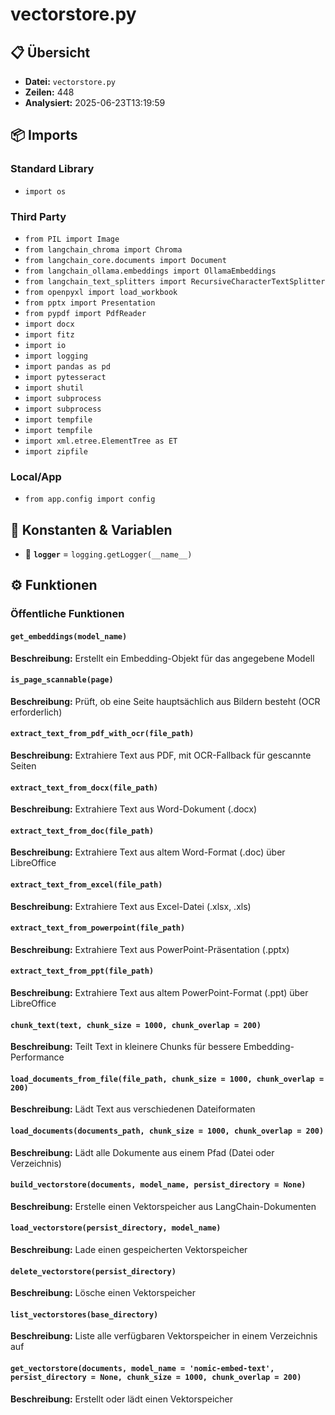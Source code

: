 # vectorstore.py

## 📋 Übersicht

- **Datei:** `vectorstore.py`
- **Zeilen:** 448
- **Analysiert:** 2025-06-23T13:19:59

## 📦 Imports

### Standard Library
- `import os`

### Third Party
- `from PIL import Image`
- `from langchain_chroma import Chroma`
- `from langchain_core.documents import Document`
- `from langchain_ollama.embeddings import OllamaEmbeddings`
- `from langchain_text_splitters import RecursiveCharacterTextSplitter`
- `from openpyxl import load_workbook`
- `from pptx import Presentation`
- `from pypdf import PdfReader`
- `import docx`
- `import fitz`
- `import io`
- `import logging`
- `import pandas as pd`
- `import pytesseract`
- `import shutil`
- `import subprocess`
- `import subprocess`
- `import tempfile`
- `import tempfile`
- `import xml.etree.ElementTree as ET`
- `import zipfile`

### Local/App
- `from app.config import config`

## 🔧 Konstanten & Variablen

- 📝 **`logger`** = `logging.getLogger(__name__)`

## ⚙️ Funktionen

### Öffentliche Funktionen

#### `get_embeddings(model_name)`

**Beschreibung:** Erstellt ein Embedding-Objekt für das angegebene Modell

#### `is_page_scannable(page)`

**Beschreibung:** Prüft, ob eine Seite hauptsächlich aus Bildern besteht (OCR erforderlich)

#### `extract_text_from_pdf_with_ocr(file_path)`

**Beschreibung:** Extrahiere Text aus PDF, mit OCR-Fallback für gescannte Seiten

#### `extract_text_from_docx(file_path)`

**Beschreibung:** Extrahiere Text aus Word-Dokument (.docx)

#### `extract_text_from_doc(file_path)`

**Beschreibung:** Extrahiere Text aus altem Word-Format (.doc) über LibreOffice

#### `extract_text_from_excel(file_path)`

**Beschreibung:** Extrahiere Text aus Excel-Datei (.xlsx, .xls)

#### `extract_text_from_powerpoint(file_path)`

**Beschreibung:** Extrahiere Text aus PowerPoint-Präsentation (.pptx)

#### `extract_text_from_ppt(file_path)`

**Beschreibung:** Extrahiere Text aus altem PowerPoint-Format (.ppt) über LibreOffice

#### `chunk_text(text, chunk_size = 1000, chunk_overlap = 200)`

**Beschreibung:** Teilt Text in kleinere Chunks für bessere Embedding-Performance

#### `load_documents_from_file(file_path, chunk_size = 1000, chunk_overlap = 200)`

**Beschreibung:** Lädt Text aus verschiedenen Dateiformaten

#### `load_documents(documents_path, chunk_size = 1000, chunk_overlap = 200)`

**Beschreibung:** Lädt alle Dokumente aus einem Pfad (Datei oder Verzeichnis)

#### `build_vectorstore(documents, model_name, persist_directory = None)`

**Beschreibung:** Erstelle einen Vektorspeicher aus LangChain-Dokumenten

#### `load_vectorstore(persist_directory, model_name)`

**Beschreibung:** Lade einen gespeicherten Vektorspeicher

#### `delete_vectorstore(persist_directory)`

**Beschreibung:** Lösche einen Vektorspeicher

#### `list_vectorstores(base_directory)`

**Beschreibung:** Liste alle verfügbaren Vektorspeicher in einem Verzeichnis auf

#### `get_vectorstore(documents, model_name = 'nomic-embed-text', persist_directory = None, chunk_size = 1000, chunk_overlap = 200)`

**Beschreibung:** Erstellt oder lädt einen Vektorspeicher
